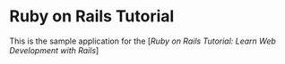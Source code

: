 # Ruby on Rails Tutorial

This is the sample application for the
[*Ruby on Rails Tutorial: Learn Web Development with Rails*]
